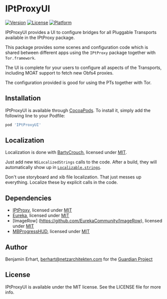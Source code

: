 # IPtProxyUI

[![Version](https://img.shields.io/cocoapods/v/IPtProxyUI.svg?style=flat)](https://cocoapods.org/pods/IPtProxyUI)
[![License](https://img.shields.io/cocoapods/l/IPtProxyUI.svg?style=flat)](https://cocoapods.org/pods/IPtProxyUI)
[![Platform](https://img.shields.io/cocoapods/p/IPtProxyUI.svg?style=flat)](https://cocoapods.org/pods/IPtProxyUI)

IPtProxyUI provides a UI to configure bridges for all Pluggable Transports available in the IPtProxy package.

This package provides some scenes and configuration code which is shared between
different apps using the `IPtProxy` package together with `Tor.framework`.

The UI is complete for your users to configure all aspects of the Transports,
including MOAT support to fetch new Obfs4 proxies.

The configuration provided is good for using the PTs together with Tor.


## Installation

IPtProxyUI is available through [CocoaPods](https://cocoapods.org). To install
it, simply add the following line to your Podfile:

```ruby
pod 'IPtProxyUI'
```


## Localization

Localization is done with [BartyCrouch](https://github.com/Flinesoft/BartyCrouch),
licensed under [MIT](https://github.com/Flinesoft/BartyCrouch/blob/main/LICENSE).

Just add new `NSLocalizedStrings` calls to the code. After a build, they will 
automatically show up in [`Localizable.strings`](IPtProxyUI/Assets/en.lproj/Localizable.strings).

Don't use storyboard and xib file localization. That just messes up everything.
Localize these by explicit calls in the code.


## Dependencies

- [IPtProxy](https://github.com/tladesignz/IPtProxy), licensed under [MIT](https://github.com/tladesignz/IPtProxy/blob/master/LICENSE)
- [Eureka](https://github.com/xmartlabs/Eureka), licensed under [MIT](https://github.com/xmartlabs/Eureka/blob/master/LICENSE)
- [ImageRow] (https://github.com/EurekaCommunity/ImageRow), licensed under [MIT](https://github.com/EurekaCommunity/ImageRow/blob/master/LICENSE)
- [MBProgressHUD](https://github.com/jdg/MBProgressHUD), licensed under [MIT](https://github.com/jdg/MBProgressHUD/blob/master/LICENSE)


## Author

Benjamin Erhart, berhart@netzarchitekten.com
for the [Guardian Project](https://guardianproject.info)

## License

IPtProxyUI is available under the MIT license. See the LICENSE file for more info.
